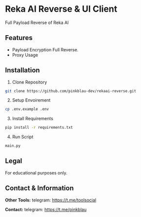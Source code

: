 # Reka AI Reverse & UI Client
Full Payload Reverse of Reka AI


## Features
- Payload Encryption Full Reverse.
- Proxy Usage




## Installation
1. Clone Repository
```bash
git clone https://github.com/pinkblau-dev/rekaai-reverse.git
```
2. Setup Envoirement
```bash
cp .env.example .env
```

3. Install Requirements
```bash
pip install -r requirements.txt
```

4. Run Script
```bash
main.py
```

## Legal
For educational purposes only.

## Contact & Information
**Other Tools:** telegram: https://t.me/toolsocial

**Contact:** telegram: https://t.me/pinkblau
